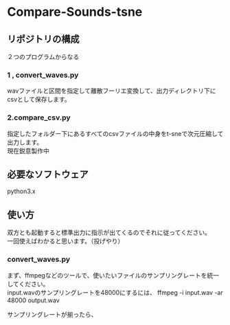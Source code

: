 # Compare-Sounds-tsne  
## リポジトリの構成  
２つのプログラムからなる  
### 1 , convert\_waves.py  
wavファイルと区間を指定して離散フーリエ変換して、出力ディレクトリ下にcsvとして保存します。  

### 2.compare\_csv.py  
指定したフォルダー下にあるすべてのcsvファイルの中身をt-sneで次元圧縮して出力します。  
現在鋭意製作中

## 必要なソフトウェア  
python3.x

## 使い方  
双方とも起動すると標準出力に指示が出てくるのでそれに従ってください。  
一回使えばわかると思います。（投げやり）  

### convert\_waves.py  
まず、ffmpegなどのツールで、使いたいファイルのサンプリングレートを統一してください。  
input.wavのサンプリングレートを48000にするには、
ffmpeg -i input.wav -ar 48000  output.wav

サンプリングレートが揃ったら、
